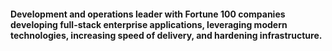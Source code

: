 <h4>
  Development and operations leader with Fortune 100 companies developing full-stack enterprise applications, leveraging modern technologies, increasing speed of delivery, and hardening infrastructure.
</h4>
  
